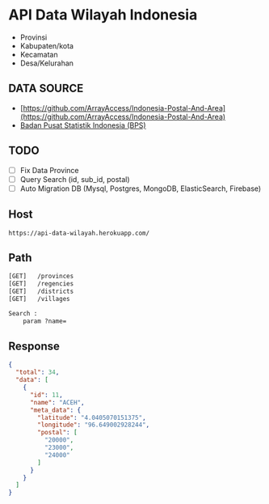 # API Data Wilayah Indonesia
- Provinsi
- Kabupaten/kota
- Kecamatan
- Desa/Kelurahan

## DATA SOURCE

- [https://github.com/ArrayAccess/Indonesia-Postal-And-Area](https://github.com/ArrayAccess/Indonesia-Postal-And-Area)
- [Badan Pusat Statistik Indonesia (BPS)](https://bps.go.id/)

## TODO

- [ ] Fix Data Province
- [ ] Query Search (id, sub_id, postal)
- [ ] Auto Migration DB (Mysql, Postgres, MongoDB, ElasticSearch, Firebase)

## Host

```text
https://api-data-wilayah.herokuapp.com/
```

## Path

```txt
[GET]   /provinces
[GET]   /regencies
[GET]   /districts
[GET]   /villages

Search :
    param ?name=
```

## Response

```json
{
  "total": 34,
  "data": [
    {
      "id": 11,
      "name": "ACEH",
      "meta_data": {
        "latitude": "4.0405070151375",
        "longitude": "96.649002928244",
        "postal": [
          "20000",
          "23000",
          "24000"
        ]
      }
    }
  ]
}
```